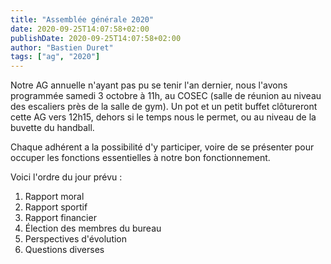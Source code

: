```yaml
---
title: "Assemblée générale 2020"
date: 2020-09-25T14:07:58+02:00
publishDate: 2020-09-25T14:07:58+02:00
author: "Bastien Duret"
tags: ["ag", "2020"]
---
```


Notre AG annuelle n'ayant pas pu se tenir l'an dernier, nous l'avons programmée samedi 3 octobre à 11h, au COSEC (salle de réunion au niveau des escaliers près de la salle de gym). Un pot et un petit buffet clôtureront cette AG vers 12h15, dehors si le temps nous le permet, ou au niveau de la buvette du handball.

Chaque adhérent a la possibilité d'y participer, voire de se présenter pour occuper les fonctions essentielles à notre bon fonctionnement.

Voici l'ordre du jour prévu :

1. Rapport moral
2. Rapport sportif
3. Rapport financier
4. Élection des membres du bureau
5. Perspectives d'évolution
6. Questions diverses
